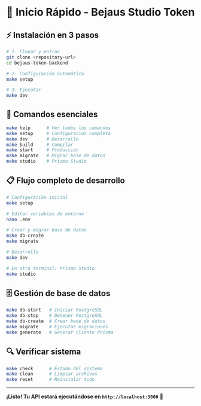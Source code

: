 # 🚀 Inicio Rápido - Bejaus Studio Token

## ⚡ Instalación en 3 pasos

```bash
# 1. Clonar y entrar
git clone <repository-url>
cd bejaus-token-backend

# 2. Configuración automática
make setup

# 3. Ejecutar
make dev
```

## 🔧 Comandos esenciales

```bash
make help      # Ver todos los comandos
make setup     # Configuración completa
make dev       # Desarrollo
make build     # Compilar
make start     # Producción
make migrate   # Migrar base de datos
make studio    # Prisma Studio
```

## 📋 Flujo completo de desarrollo

```bash
# Configuración inicial
make setup

# Editar variables de entorno
nano .env

# Crear y migrar base de datos
make db-create
make migrate

# Desarrollo
make dev

# En otra terminal: Prisma Studio
make studio
```

## 🗄️ Gestión de base de datos

```bash
make db-start   # Iniciar PostgreSQL
make db-stop    # Detener PostgreSQL
make db-create  # Crear base de datos
make migrate    # Ejecutar migraciones
make generate   # Generar cliente Prisma
```

## 🔍 Verificar sistema

```bash
make check      # Estado del sistema
make clean      # Limpiar archivos
make reset      # Reinstalar todo
```

---

**¡Listo! Tu API estará ejecutándose en `http://localhost:3000`** 🎉

